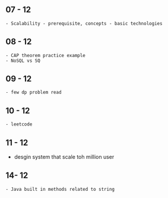   ## 07 - 12
    - Scalability - prerequisite, concepts - basic technologies
  ## 08 - 12
    - CAP theorem practice example
    - NoSQL vs SQ
  ## 09 - 12
    - few dp problem read
  ## 10 - 12
    - leetcode
  ## 11 - 12
   - desgin system that scale toh million user

  ## 14- 12
    - Java built in methods related to string
  